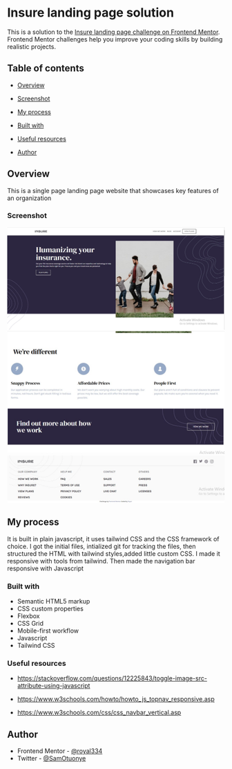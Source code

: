 # Insure landing page solution

This is a solution to the [Insure landing page challenge on Frontend Mentor](https://www.frontendmentor.io/challenges/insure-landing-page-uTU68JV8). Frontend Mentor challenges help you improve your coding skills by building realistic projects. 

## Table of contents

- [Overview](#overview)
- [Screenshot](#screenshot)

- [My process](#my-process)
- [Built with](#built-with)
- [Useful resources](#useful-resources)
- [Author](#author)

## Overview
This is a single page landing page website that showcases key features of an organization
### Screenshot

![Project preview](/images/project%20images/Screenshot%202024-11-21%20142811.jpg)
![Project preview](/images/project%20images/Screenshot%202024-11-21%20142928.jpg)
![Project preview](/images/project%20images/Screenshot%202024-11-21%20142955.jpg)

## My process
It is built in plain javascript, it uses tailwind CSS and the CSS framework of choice.
I got the initial files, intialized git for tracking the files, then structured the HTML with tailwind styles,added little custom CSS. I made it responsive with tools from tailwind. Then made the navigation bar responsive with Javascript 

### Built with

- Semantic HTML5 markup
- CSS custom properties
- Flexbox
- CSS Grid
- Mobile-first workflow
- Javascript
- Tailwind CSS

### Useful resources
- https://stackoverflow.com/questions/12225843/toggle-image-src-attribute-using-javascript

- https://www.w3schools.com/howto/howto_js_topnav_responsive.asp 

- https://www.w3schools.com/css/css_navbar_vertical.asp 

## Author
- Frontend Mentor - [@royal334](https://www.frontendmentor.io/profile/royal334)
- Twitter - [@SamOtuonye](https://www.twitter.com/yourusername)

